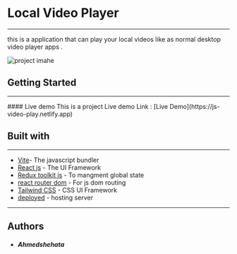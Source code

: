 # Local Video Player

<hr/>
this is a application that can play your local videos like as normal desktop video player apps .

![project imahe](https://i.ibb.co/5vq1yWF/Web-capture-24-11-2022-133620-js-video-play-netlify-app.jpg)

## Getting Started

<hr/>
#### Live demo
This is a project Live demo Link : [Live Demo](https://js-video-play.netlify.app)

## Built with

 <hr/>

- [Vite](https://vitejs.dev/)- The javascript bundler
- [React js](https://reactjs.org/) - The UI Framework
- [Redux toolkit js](https://redux-toolkit.js.org/) - To mangment global state
- [react router dom](https://reactrouter.com/en/main) - For js dom routing
- [Tailwind CSS](http://tailwindcss.com/) - CSS UI Framework
- [deployed](http://netlify.app) - hosting server
<hr/>

## Authors

- ##### Ahmedshehata
